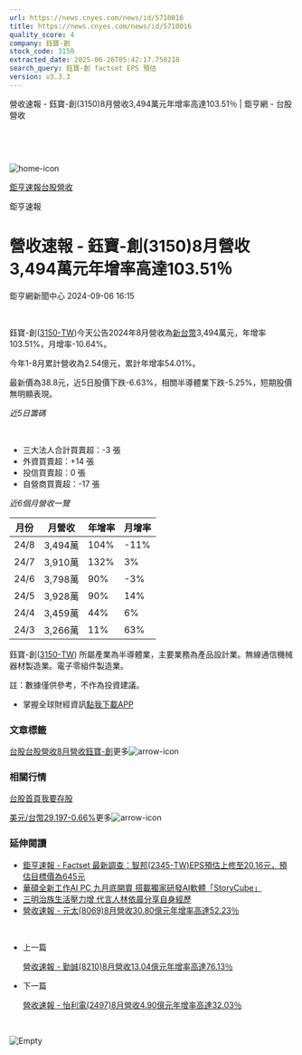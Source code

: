 ```yaml
---
url: https://news.cnyes.com/news/id/5710016
title: https://news.cnyes.com/news/id/5710016
quality_score: 4
company: 鈺寶-創
stock_code: 3150
extracted_date: 2025-06-26T05:42:17.750218
search_query: 鈺寶-創 factset EPS 預估
version: v3.3.3
---
```


營收速報 - 鈺寶-創(3150)8月營收3,494萬元年增率高達103.51％ | 鉅亨網 - 台股營收

‌

‌

![home-icon](/assets/icons/breadCrumb/symbol-icon-home.svg)

[鉅亨速報](/news/cat/anue_live)[台股營收](/news/cat/tw_revenue)

鉅亨速報

# 營收速報 - 鈺寶-創(3150)8月營收3,494萬元年增率高達103.51％

鉅亨網新聞中心 2024-09-06 16:15

‌

鈺寶-創([3150-TW](https://www.cnyes.com/twstock/3150))今天公告2024年8月營收為[新台幣](https://invest.cnyes.com/forex/detail/usdtwd)3,494萬元，年增率103.51%，月增率-10.64%。

今年1-8月累計營收為2.54億元，累計年增率54.01%。

最新價為38.8元，近5日股價下跌-6.63%，相關半導體業下跌-5.25%，短期股價無明顯表現。

*近5日籌碼*

‌

* 三大法人合計買賣超：-3 張
* 外資買賣超：+14 張
* 投信買賣超：0 張
* 自營商買賣超：-17 張

*近6個月營收一覽*

| 月份 | 月營收 | 年增率 | 月增率 |
| --- | --- | --- | --- |
| 24/8 | 3,494萬 | 104% | -11% |
| 24/7 | 3,910萬 | 132% | 3% |
| 24/6 | 3,798萬 | 90% | -3% |
| 24/5 | 3,928萬 | 90% | 14% |
| 24/4 | 3,459萬 | 44% | 6% |
| 24/3 | 3,266萬 | 11% | 63% |

鈺寶-創([3150-TW](https://www.cnyes.com/twstock/3150)) 所屬產業為半導體業，主要業務為產品設計業。無線通信機械器材製造業。電子零組件製造業。

註：數據僅供參考，不作為投資建議。

* 掌握全球財經資訊[點我下載APP](http://www.cnyes.com/app/?utm_source=mweb&utm_medium=HamMenuBanner&utm_campaign=fixed&utm_content=entr)

### 文章標籤

[台股](https://news.cnyes.com/tag/台股 "台股")[台股營收](https://news.cnyes.com/tag/台股營收 "台股營收")[8月營收](https://news.cnyes.com/tag/8月營收 "8月營收")[鈺寶-創](https://news.cnyes.com/tag/鈺寶-創 "鈺寶-創")更多![arrow-icon](/assets/icons/arrows/arrow-down.svg)

### 相關行情

[台股首頁](https://www.cnyes.com/twstock)[我要存股](https://supr.link/8OHaU)

[美元/台幣29.197-0.66%](https://invest.cnyes.com/forex/detail/USDTWD)更多![arrow-icon](/assets/icons/arrows/arrow-down.svg)

### 延伸閱讀

* [鉅亨速報 - Factset 最新調查：智邦(2345-TW)EPS預估上修至20.16元，預估目標價為645元](/news/id/5709990)
* [華碩全新工作AI PC 九月底開賣 搭載獨家研發AI軟體「StoryCube」](/news/id/5709849)
* [三明治族生活壓力增 代言人林依晨分享自身經歷](/news/id/5709621)
* [營收速報 - 元太(8069)8月營收30.80億元年增率高達52.23％](/news/id/5709822)

‌

* 上一篇

  [營收速報 - 勤誠(8210)8月營收13.04億元年增率高達76.13％](/news/id/5710332)
* 下一篇

  [營收速報 - 怡利電(2497)8月營收4.90億元年增率高達32.03％](/news/id/5709688)

‌

![Empty](/assets/icons/skeleton/empty-image.svg)

‌